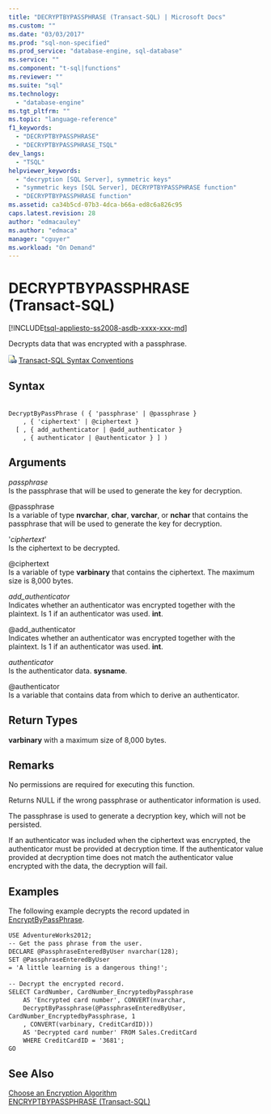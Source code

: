 ```yaml
---
title: "DECRYPTBYPASSPHRASE (Transact-SQL) | Microsoft Docs"
ms.custom: ""
ms.date: "03/03/2017"
ms.prod: "sql-non-specified"
ms.prod_service: "database-engine, sql-database"
ms.service: ""
ms.component: "t-sql|functions"
ms.reviewer: ""
ms.suite: "sql"
ms.technology: 
  - "database-engine"
ms.tgt_pltfrm: ""
ms.topic: "language-reference"
f1_keywords: 
  - "DECRYPTBYPASSPHRASE"
  - "DECRYPTBYPASSPHRASE_TSQL"
dev_langs: 
  - "TSQL"
helpviewer_keywords: 
  - "decryption [SQL Server], symmetric keys"
  - "symmetric keys [SQL Server], DECRYPTBYPASSPHRASE function"
  - "DECRYPTBYPASSPHRASE function"
ms.assetid: ca34b5cd-07b3-4dca-b66a-ed8c6a826c95
caps.latest.revision: 28
author: "edmacauley"
ms.author: "edmaca"
manager: "cguyer"
ms.workload: "On Demand"
---
```

# DECRYPTBYPASSPHRASE (Transact-SQL)
[!INCLUDE[tsql-appliesto-ss2008-asdb-xxxx-xxx-md](../../includes/tsql-appliesto-ss2008-asdb-xxxx-xxx-md.md)]

  Decrypts data that was encrypted with a passphrase.  
  
 ![Topic link icon](../../database-engine/configure-windows/media/topic-link.gif "Topic link icon") [Transact-SQL Syntax Conventions](../../t-sql/language-elements/transact-sql-syntax-conventions-transact-sql.md)  
  
## Syntax  
  
```  
  
DecryptByPassPhrase ( { 'passphrase' | @passphrase }   
    , { 'ciphertext' | @ciphertext }  
  [ , { add_authenticator | @add_authenticator }  
    , { authenticator | @authenticator } ] )  
```  
  
## Arguments  
 *passphrase*  
 Is the passphrase that will be used to generate the key for decryption.  
  
 @passphrase  
 Is a variable of type **nvarchar**, **char**, **varchar**, or **nchar** that contains the passphrase that will be used to generate the key for decryption.  
  
 '*ciphertext*'  
 Is the ciphertext to be decrypted.  
  
 @ciphertext  
 Is a variable of type **varbinary** that contains the ciphertext. The maximum size is 8,000 bytes.  
  
 *add_authenticator*  
 Indicates whether an authenticator was encrypted together with the plaintext. Is 1 if an authenticator was used. **int**.  
  
 @add_authenticator  
 Indicates whether an authenticator was encrypted together with the plaintext. Is 1 if an authenticator was used. **int**.  
  
 *authenticator*  
 Is the authenticator data. **sysname**.  
  
 @authenticator  
 Is a variable that contains data from which to derive an authenticator.  
  
## Return Types  
 **varbinary** with a maximum size of 8,000 bytes.  
  
## Remarks  
 No permissions are required for executing this function.  
  
 Returns NULL if the wrong passphrase or authenticator information is used.  
  
 The passphrase is used to generate a decryption key, which will not be persisted.  
  
 If an authenticator was included when the ciphertext was encrypted, the authenticator must be provided at decryption time. If the authenticator value provided at decryption time does not match the authenticator value encrypted with the data, the decryption will fail.  
  
## Examples  
 The following example decrypts the record updated in [EncryptByPassPhrase](../../t-sql/functions/encryptbypassphrase-transact-sql.md).  
  
```  
USE AdventureWorks2012;  
-- Get the pass phrase from the user.  
DECLARE @PassphraseEnteredByUser nvarchar(128);  
SET @PassphraseEnteredByUser   
= 'A little learning is a dangerous thing!';  
  
-- Decrypt the encrypted record.  
SELECT CardNumber, CardNumber_EncryptedbyPassphrase   
    AS 'Encrypted card number', CONVERT(nvarchar,  
    DecryptByPassphrase(@PassphraseEnteredByUser, CardNumber_EncryptedbyPassphrase, 1   
    , CONVERT(varbinary, CreditCardID)))  
    AS 'Decrypted card number' FROM Sales.CreditCard   
    WHERE CreditCardID = '3681';  
GO  
```  
  
## See Also  
 [Choose an Encryption Algorithm](../../relational-databases/security/encryption/choose-an-encryption-algorithm.md)   
 [ENCRYPTBYPASSPHRASE &#40;Transact-SQL&#41;](../../t-sql/functions/encryptbypassphrase-transact-sql.md)  
  
  
